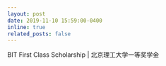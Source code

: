 ```yaml
---
layout: post
date: 2019-11-10 15:59:00-0400
inline: true
related_posts: false
---
```


BIT First Class Scholarship | 北京理工大学一等奖学金
